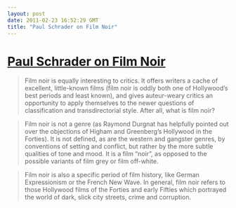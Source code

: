 ```yaml
---
layout: post
date: 2011-02-23 16:52:29 GMT
title: "Paul Schrader on Film Noir"
---
```

# [Paul Schrader on Film Noir](http://i.mtime.com/Noir/blog/1433838/)

> Film noir is equally interesting to critics. It offers writers a cache of excellent, little-known films (film noir is oddly both one of Hollywood’s best periods and least known), and gives auteur-weary critics an opportunity to apply themselves to the newer questions of classification and transdirectorial style. After all, what is film noir?

>  

> Film noir is not a genre (as Raymond Durgnat has helpfully pointed out over the objections of Higham and Greenberg’s Hollywood in the Forties). It is not defined, as are the western and gangster genres, by conventions of setting and conflict, but rather by the more subtle qualities of tone and mood. It is a film “noir”, as opposed to the possible variants of film grey or film off-white.

> 

> Film noir is also a specific period of film history, like German Expressionism or the French New Wave. In general, film noir refers to those Hollywood films of the Forties and early Fifties which portrayed the world of dark, slick city streets, crime and corruption.


